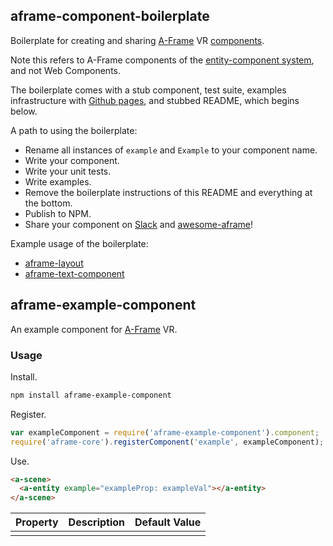 ## aframe-component-boilerplate

Boilerplate for creating and sharing [A-Frame](https://aframe.io) VR
[components](https://aframe.io/docs/core/component.html).

Note this refers to A-Frame components of the [entity-component
system](https://en.wikipedia.org/wiki/Entity_component_system), and not Web
Components.

The boilerplate comes with a stub component, test suite, examples
infrastructure with [Github pages](https://pages.github.com/), and stubbed
README, which begins below.

A path to using the boilerplate:

- Rename all instances of `example` and `Example` to your component name.
- Write your component.
- Write your unit tests.
- Write examples.
- Remove the boilerplate instructions of this README and everything at the bottom.
- Publish to NPM.
- Share your component on [Slack](http://aframevr.slack.com/) and [awesome-aframe](https://github.com/aframevr/awesome-aframe)!

Example usage of the boilerplate:

- [aframe-layout](https://github.com/ngokevin/aframe-layout)
- [aframe-text-component](https://github.com/ngokevin/aframe-text-component)

## aframe-example-component

An example component for [A-Frame](https://aframe.io) VR.

### Usage

Install.

```bash
npm install aframe-example-component
```

Register.

```js
var exampleComponent = require('aframe-example-component').component;
require('aframe-core').registerComponent('example', exampleComponent);
```

Use.

```html
<a-scene>
  <a-entity example="exampleProp: exampleVal"></a-entity>
</a-scene>
```

| Property | Description | Default Value |
| -------- | ----------- | ------------- |
|          |             |               |
